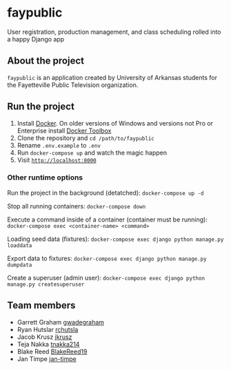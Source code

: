 # faypublic
User registration, production management, and class scheduling rolled into a happy Django app

## About the project

`faypublic` is an application created by University of Arkansas students for the Fayetteville Public Television organization. 

## Run the project

1. Install [Docker](https://docs.docker.com/engine/installation/).
   On older versions of Windows and versions not Pro or Enterprise install [Docker Toolbox](https://docs.docker.com/toolbox/overview/)
2. Clone the repository and `cd /path/to/faypublic`
3. Rename `.env.example` to `.env`
4. Run `docker-compose up` and watch the magic happen
5. Visit [`http://localhost:8000`](http://localhost:8000)

### Other runtime options

Run the project in the background (detatched): `docker-compose up -d`

Stop all running containers: `docker-compose down`

Execute a command inside of a container (container must be running): `docker-compose exec <container-name> <command>`

Loading seed data (fixtures): `docker-compose exec django python manage.py loaddata`

Export data to fixtures: `docker-compose exec django python manage.py dumpdata`

Create a superuser (admin user): `docker-compose exec django python manage.py createsuperuser`

## Team members
* Garrett Graham [gwadegraham](https://github.com/gwadegraham)
* Ryan Hutslar [rchutsla](https://github.com/rchutsla)
* Jacob Krusz [jkrusz](https://github.com/jkrusz)
* Teja Nakka [tnakka214](https://github.com/tnakka214)
* Blake Reed [BlakeReed19](https://github.com/BlakeReed19)
* Jan Timpe [jan-timpe](https://github.com/jan-timpe)
